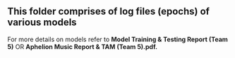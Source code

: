## This folder comprises of log files (epochs) of various models

For more details on models refer to **Model Training & Testing Report (Team 5)** OR  **Aphelion Music Report & TAM (Team 5).pdf.**

